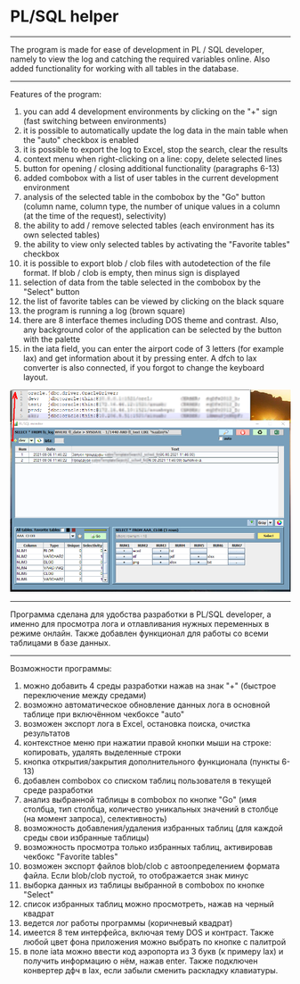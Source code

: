 # PL/SQL helper

---
The program is made for ease of development in PL / SQL developer, namely to view the log
and catching the required variables online. Also added functionality for working with all tables in the database.

---
Features of the program:
1) you can add 4 development environments by clicking on the "+" sign (fast switching between environments)
2) it is possible to automatically update the log data in the main table when the "auto" checkbox is enabled
3) it is possible to export the log to Excel, stop the search, clear the results
4) context menu when right-clicking on a line: copy, delete selected lines
5) button for opening / closing additional functionality (paragraphs 6-13)
6) added combobox with a list of user tables in the current development environment
7) analysis of the selected table in the combobox by the "Go" button (column name, column type,
the number of unique values ​​in a column (at the time of the request), selectivity)
8) the ability to add / remove selected tables (each environment has its own selected tables)
9) the ability to view only selected tables by activating the "Favorite tables" checkbox
10) it is possible to export blob / clob files with autodetection of the file format. If blob / clob is empty, then minus sign is displayed
11) selection of data from the table selected in the combobox by the "Select" button
12) the list of favorite tables can be viewed by clicking on the black square
13) the program is running a log (brown square)
14) there are 8 interface themes including DOS theme and contrast. Also, any background color of the application can be selected by the button with the palette
15) in the iata field, you can enter the airport code of 3 letters (for example lax) and get information about it by pressing enter.
A dfch to lax converter is also connected, if you forgot to change the keyboard layout.

![Image alt](https://github.com/mrprogre/PL-SQL-Helper/blob/master/gui.png)

---
Программа сделана для удобства разработки в PL/SQL developer, а именно для просмотра лога 
и отлавливания нужных переменных в режиме онлайн. Также добавлен функционал для работы со всеми таблицами в базе данных.

---
Возможности программы:
1) можно добавить 4 среды разработки нажав на знак "+" (быстрое переключение между средами)
2) возможно автоматическое обновление данных лога в основной таблице при включённом чекбоксе "auto"
3) возможен экспорт лога в Excel, остановка поиска, очистка результатов
4) контекстное меню при нажатии правой кнопки мыши на строке: копировать, удалять выделенные строки
5) кнопка открытия/закрытия дополнительного функционала (пункты 6-13)
6) добавлен combobox со списком таблиц пользователя в текущей среде разработки
7) анализ выбранной таблицы в combobox по кнопке "Go" (имя столбца, тип столбца, 
количество уникальных значений в столбце (на момент запроса), селективность)
8) возможность добавления/удаления избранных таблиц (для каждой среды свои избранные таблицы)
9) возможность просмотра только избранных таблиц, активировав чекбокс "Favorite tables"
10) возможен экспорт файлов blob/clob с автоопределением формата файла. Если blob/clob пустой, то отображается знак минус
11) выборка данных из таблицы выбранной в combobox по кнопке "Select"
12) список избранных таблиц можно просмотреть, нажав на черный квадрат
13) ведется лог работы программы (коричневый квадрат)
14) имеется 8 тем интерфейса, включая тему DOS и контраст. Также любой цвет фона приложения можно выбрать по кнопке с палитрой
15) в поле iata можно ввести код аэропорта из 3 букв (к примеру lax) и получить информацию о нём, нажав enter. 
Также подключен конвертер дфч в lax, если забыли сменить раскладку клавиатуры.
